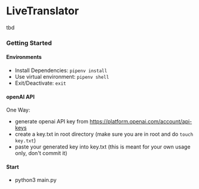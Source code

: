 # LiveTranslator
tbd


### Getting Started

#### Environments
- Install Dependencies: `pipenv install`
- Use virtual environment: `pipenv shell`
- Exit/Deactivate: `exit`

#### openAI API
One Way:
- generate openai API key from https://platform.openai.com/account/api-keys
- create a key.txt in root directory (make sure you are in root and do `touch key.txt`)
- paste your generated key into key.txt (this is meant for your own usage only, don't commit it)

#### Start
- python3 main.py
